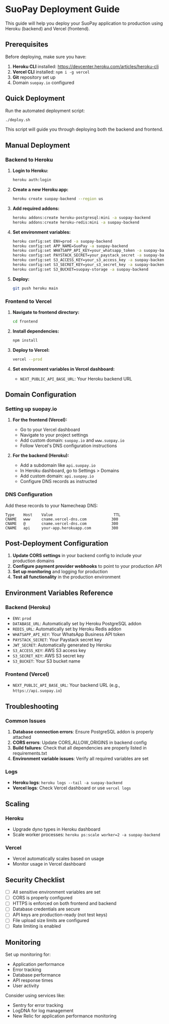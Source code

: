 # SuoPay Deployment Guide

This guide will help you deploy your SuoPay application to production using Heroku (backend) and Vercel (frontend).

## Prerequisites

Before deploying, make sure you have:

1. **Heroku CLI** installed: https://devcenter.heroku.com/articles/heroku-cli
2. **Vercel CLI** installed: `npm i -g vercel`
3. **Git** repository set up
4. Domain `suopay.io` configured

## Quick Deployment

Run the automated deployment script:

```bash
./deploy.sh
```

This script will guide you through deploying both the backend and frontend.

## Manual Deployment

### Backend to Heroku

1. **Login to Heroku:**
   ```bash
   heroku auth:login
   ```

2. **Create a new Heroku app:**
   ```bash
   heroku create suopay-backend --region us
   ```

3. **Add required addons:**
   ```bash
   heroku addons:create heroku-postgresql:mini -a suopay-backend
   heroku addons:create heroku-redis:mini -a suopay-backend
   ```

4. **Set environment variables:**
   ```bash
   heroku config:set ENV=prod -a suopay-backend
   heroku config:set APP_NAME=SuoPay -a suopay-backend
   heroku config:set WHATSAPP_API_KEY=your_whatsapp_token -a suopay-backend
   heroku config:set PAYSTACK_SECRET=your_paystack_secret -a suopay-backend
   heroku config:set S3_ACCESS_KEY=your_s3_access_key -a suopay-backend
   heroku config:set S3_SECRET_KEY=your_s3_secret_key -a suopay-backend
   heroku config:set S3_BUCKET=suopay-storage -a suopay-backend
   ```

5. **Deploy:**
   ```bash
   git push heroku main
   ```

### Frontend to Vercel

1. **Navigate to frontend directory:**
   ```bash
   cd frontend
   ```

2. **Install dependencies:**
   ```bash
   npm install
   ```

3. **Deploy to Vercel:**
   ```bash
   vercel --prod
   ```

4. **Set environment variables in Vercel dashboard:**
   - `NEXT_PUBLIC_API_BASE_URL`: Your Heroku backend URL

## Domain Configuration

### Setting up suopay.io

1. **For the frontend (Vercel):**
   - Go to your Vercel dashboard
   - Navigate to your project settings
   - Add custom domain: `suopay.io` and `www.suopay.io`
   - Follow Vercel's DNS configuration instructions

2. **For the backend (Heroku):**
   - Add a subdomain like `api.suopay.io`
   - In Heroku dashboard, go to Settings > Domains
   - Add custom domain: `api.suopay.io`
   - Configure DNS records as instructed

### DNS Configuration

Add these records to your Namecheap DNS:

```
Type    Host    Value                           TTL
CNAME   www     cname.vercel-dns.com           300
CNAME   @       cname.vercel-dns.com           300
CNAME   api     your-app.herokuapp.com         300
```

## Post-Deployment Configuration

1. **Update CORS settings** in your backend config to include your production domains
2. **Configure payment provider webhooks** to point to your production API
3. **Set up monitoring** and logging for production
4. **Test all functionality** in the production environment

## Environment Variables Reference

### Backend (Heroku)
- `ENV`: `prod`
- `DATABASE_URL`: Automatically set by Heroku PostgreSQL addon
- `REDIS_URL`: Automatically set by Heroku Redis addon
- `WHATSAPP_API_KEY`: Your WhatsApp Business API token
- `PAYSTACK_SECRET`: Your Paystack secret key
- `JWT_SECRET`: Automatically generated by Heroku
- `S3_ACCESS_KEY`: AWS S3 access key
- `S3_SECRET_KEY`: AWS S3 secret key
- `S3_BUCKET`: Your S3 bucket name

### Frontend (Vercel)
- `NEXT_PUBLIC_API_BASE_URL`: Your backend URL (e.g., `https://api.suopay.io`)

## Troubleshooting

### Common Issues

1. **Database connection errors**: Ensure PostgreSQL addon is properly attached
2. **CORS errors**: Update CORS_ALLOW_ORIGINS in backend config
3. **Build failures**: Check that all dependencies are properly listed in requirements.txt
4. **Environment variable issues**: Verify all required variables are set

### Logs

- **Heroku logs**: `heroku logs --tail -a suopay-backend`
- **Vercel logs**: Check Vercel dashboard or use `vercel logs`

## Scaling

### Heroku
- Upgrade dyno types in Heroku dashboard
- Scale worker processes: `heroku ps:scale worker=2 -a suopay-backend`

### Vercel
- Vercel automatically scales based on usage
- Monitor usage in Vercel dashboard

## Security Checklist

- [ ] All sensitive environment variables are set
- [ ] CORS is properly configured
- [ ] HTTPS is enforced on both frontend and backend
- [ ] Database credentials are secure
- [ ] API keys are production-ready (not test keys)
- [ ] File upload size limits are configured
- [ ] Rate limiting is enabled

## Monitoring

Set up monitoring for:
- Application performance
- Error tracking
- Database performance
- API response times
- User activity

Consider using services like:
- Sentry for error tracking
- LogDNA for log management
- New Relic for application performance monitoring